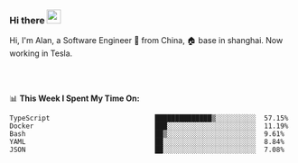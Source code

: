 ### Hi there <img src="https://media.giphy.com/media/hvRJCLFzcasrR4ia7z/giphy.gif" width="25px">

<!-- ![visitors](https://visitor-badge.glitch.me/badge?page_id=dislfyer.dislfyer) -->

Hi, I'm Alan, a Software Engineer 🚀 from China, 🏠 base in shanghai. Now working in Tesla.

<br/>
<br/>

📊 **This Week I Spent My Time On:**


<!--START_SECTION:waka-->

```text
TypeScript                          ██████████████▒░░░░░░░░░░  57.15%
Docker                              ███░░░░░░░░░░░░░░░░░░░░░░  11.19%
Bash                                ██▒░░░░░░░░░░░░░░░░░░░░░░  9.61%
YAML                                ██░░░░░░░░░░░░░░░░░░░░░░░  8.84%
JSON                                ██░░░░░░░░░░░░░░░░░░░░░░░  7.08%
```

<!--END_SECTION:waka-->

<!--
**About Me:**
 -->
